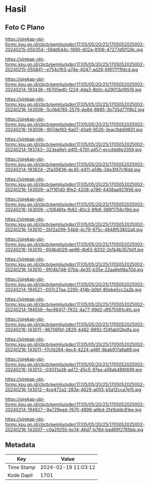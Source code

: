 # Hasil

## Foto C Plano

https://sirekap-obj-formc.kpu.go.id/cbcb/pemilu/pdpr/17/05/05/20/25/1705052025002-20240215-050354--56dd544c-1890-402a-8106-47277d5f128c.jpg

https://sirekap-obj-formc.kpu.go.id/cbcb/pemilu/pdpr/17/05/05/20/25/1705052025002-20240215-050841--e754cf63-a74e-4047-ad28-6f817f11fdcd.jpg

https://sirekap-obj-formc.kpu.go.id/cbcb/pemilu/pdpr/17/05/05/20/25/1705052025002-20240214-193436--f6705ed0-1224-4da3-8b0c-b29013a19519.jpg

https://sirekap-obj-formc.kpu.go.id/cbcb/pemilu/pdpr/17/05/05/20/25/1705052025002-20240216-143008--5c0b8785-2579-4e84-8885-3b735d77f9b2.jpg

https://sirekap-obj-formc.kpu.go.id/cbcb/pemilu/pdpr/17/05/05/20/25/1705052025002-20240216-143008--907def83-6a07-40a9-9526-3eac1bb69601.jpg

https://sirekap-obj-formc.kpu.go.id/cbcb/pemilu/pdpr/17/05/05/20/25/1705052025002-20240214-193743--323ea9e1-d4f5-470f-a457-eccddd6e3359.jpg

https://sirekap-obj-formc.kpu.go.id/cbcb/pemilu/pdpr/17/05/05/20/25/1705052025002-20240214-193824--2fa35636-dc45-4411-a58b-34e3f47c16dd.jpg

https://sirekap-obj-formc.kpu.go.id/cbcb/pemilu/pdpr/17/05/05/20/25/1705052025002-20240216-143009--a7f161d0-8fe2-4208-a786-4408aa921956.jpg

https://sirekap-obj-formc.kpu.go.id/cbcb/pemilu/pdpr/17/05/05/20/25/1705052025002-20240216-143009--c10646fa-fb82-40c3-8fb6-388f1756c19d.jpg

https://sirekap-obj-formc.kpu.go.id/cbcb/pemilu/pdpr/17/05/05/20/25/1705052025002-20240216-143010--2bf2a299-54b6-4c79-975c-4848f53802a6.jpg

https://sirekap-obj-formc.kpu.go.id/cbcb/pemilu/pdpr/17/05/05/20/25/1705052025002-20240216-143010--904bd029-ae96-4b63-8202-2e1b4b357b0f.jpg

https://sirekap-obj-formc.kpu.go.id/cbcb/pemilu/pdpr/17/05/05/20/25/1705052025002-20240216-143010--9f04b748-07bb-4e35-b35e-22aa6e68a70d.jpg

https://sirekap-obj-formc.kpu.go.id/cbcb/pemilu/pdpr/17/05/05/20/25/1705052025002-20240214-194521--007c27aa-2295-414b-b0bf-80ebe5cc2a2b.jpg

https://sirekap-obj-formc.kpu.go.id/cbcb/pemilu/pdpr/17/05/05/20/25/1705052025002-20240214-194556--fec96417-7932-4a77-99d2-df675581c4fc.jpg

https://sirekap-obj-formc.kpu.go.id/cbcb/pemilu/pdpr/17/05/05/20/25/1705052025002-20240216-143011--96706fbf-2829-4482-8892-f24fab02bdfa.jpg

https://sirekap-obj-formc.kpu.go.id/cbcb/pemilu/pdpr/17/05/05/20/25/1705052025002-20240216-143011--f7cfd284-4ec4-4224-a46f-9bab917a8a69.jpg

https://sirekap-obj-formc.kpu.go.id/cbcb/pemilu/pdpr/17/05/05/20/25/1705052025002-20240216-143012--03031a38-ad72-45c5-97ea-a58ab486f499.jpg

https://sirekap-obj-formc.kpu.go.id/cbcb/pemilu/pdpr/17/05/05/20/25/1705052025002-20240216-143012--4ce472a2-283e-4629-a005-b5a12cca7e15.jpg

https://sirekap-obj-formc.kpu.go.id/cbcb/pemilu/pdpr/17/05/05/20/25/1705052025002-20240214-194927--9a729ead-7670-4898-a6bd-2fa1bddc81ee.jpg

https://sirekap-obj-formc.kpu.go.id/cbcb/pemilu/pdpr/17/05/05/20/25/1705052025002-20240216-143007--c0a29250-bc14-46d7-b78d-bad69f2765bb.jpg


## Metadata

| Key        | Value               |
| ---------- | ------------------- |
| Time Stamp | 2024-02-19 11:03:12 |
| Kode Dapil | 1701                |



